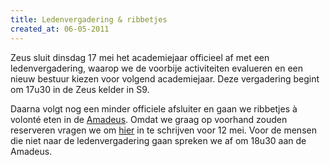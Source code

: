 ```yaml
---
title: Ledenvergadering & ribbetjes
created_at: 06-05-2011
---
```


Zeus sluit dinsdag 17 mei het academiejaar officieel af met een ledenvergadering, waarop we de voorbije activiteiten evalueren en een nieuw bestuur kiezen voor volgend academiejaar. Deze vergadering begint om 17u30 in de Zeus kelder in S9.

Daarna volgt nog een minder officiele afsluiter en gaan we ribbetjes à volonté eten in de [Amadeus](https://www.amadeusspareribrestaurant.be/). Omdat we graag op voorhand zouden reserveren vragen we om [hier](https://spreadsheets.google.com/viewform?formkey=dGU4ckJDeGNWUmpMVVAtUmpKd0lWT2c6MQ#gid=0) in te schrijven voor 12 mei. Voor de mensen die niet naar de ledenvergadering gaan spreken we af om 18u30 aan de Amadeus.
